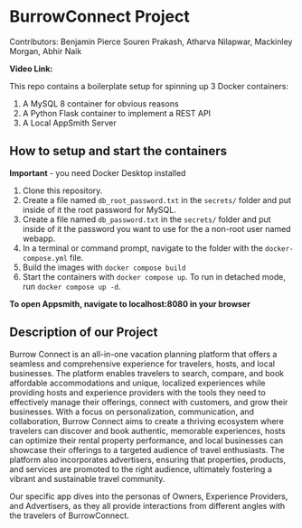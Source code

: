 # BurrowConnect Project
Contributors: Benjamin Pierce Souren Prakash, Atharva Nilapwar, Mackinley Morgan, Abhir Naik

**Video Link:**

This repo contains a boilerplate setup for spinning up 3 Docker containers: 
1. A MySQL 8 container for obvious reasons
2. A Python Flask container to implement a REST API
3. A Local AppSmith Server

## How to setup and start the containers
**Important** - you need Docker Desktop installed

1. Clone this repository.  
2. Create a file named `db_root_password.txt` in the `secrets/` folder and put inside of it the root password for MySQL. 
3. Create a file named `db_password.txt` in the `secrets/` folder and put inside of it the password you want to use for the a non-root user named webapp. 
4. In a terminal or command prompt, navigate to the folder with the `docker-compose.yml` file.  
5. Build the images with `docker compose build`
6. Start the containers with `docker compose up`.  To run in detached mode, run `docker compose up -d`. 

**To open Appsmith, navigate to localhost:8080 in your browser**

## Description of our Project
Burrow Connect is an all-in-one vacation planning platform that offers a seamless and comprehensive experience for travelers, hosts, and local businesses. The platform enables travelers to search, compare, and book affordable accommodations and unique, localized experiences while providing hosts and experience providers with the tools they need to effectively manage their offerings, connect with customers, and grow their businesses. With a focus on personalization, communication, and collaboration, Burrow Connect aims to create a thriving ecosystem where travelers can discover and book authentic, memorable experiences, hosts can optimize their rental property performance, and local businesses can showcase their offerings to a targeted audience of travel enthusiasts. The platform also incorporates advertisers, ensuring that properties, products, and services are promoted to the right audience, ultimately fostering a vibrant and sustainable travel community.

Our specific app dives into the personas of Owners, Experience Providers, and Advertisers, as they all provide interactions from different angles with the travelers of BurrowConnect.




